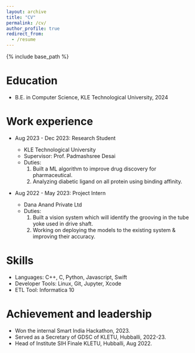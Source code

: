 ```yaml
---
layout: archive
title: "CV"
permalink: /cv/
author_profile: true
redirect_from:
  - /resume
---
```


{% include base_path %}

Education
======
* B.E. in Computer Science, KLE Technological University, 2024

Work experience
======
<!-- * Summer 2015: Research Assistant
  * Github University
  * Duties included: Tagging issues
  * Supervisor: Professor Git -->

* Aug 2023 - Dec 2023: Research Student
  * KLE Technological University
  * Supervisor: Prof. Padmashsree Desai
  * Duties: 
    1. Built a ML algorithm to improve drug discovery for pharmaceutical.
    2. Analyzing diabetic ligand on all protein using binding affinity.
  


* Aug 2022 - May 2023: Project Intern
  * Dana Anand Private Ltd
  * Duties: 
    1. Built a vision system which will identify the grooving in the tube yoke used in drive shaft.
    2. Working on deploying the models to the existing system & improving their accuracy.
  
  
Skills
======
<!-- * Skill 1
* Skill 2
  * Sub-skill 2.1
  * Sub-skill 2.2
  * Sub-skill 2.3
* Skill 3 -->
* Languages: C++, C, Python, Javascript, Swift
* Developer Tools: Linux, Git, Jupyter, Xcode
* ETL Tool: Informatica 10 

<!-- Publications
======
  <ul>{% for post in site.publications %}
    {% include archive-single-cv.html %}
  {% endfor %}</ul> -->
  
<!-- Talks
======
  <ul>{% for post in site.talks %}
    {% include archive-single-talk-cv.html %}
  {% endfor %}</ul> -->
  
<!-- Teaching
======
  <ul>{% for post in site.teaching %}
    {% include archive-single-cv.html %}
  {% endfor %}</ul> -->
  
Achievement and leadership
======
* Won the internal Smart India Hackathon, 2023.
* Served as a Secretary of GDSC of KLETU, Hubballi, 2022-23.
* Head of Institute SIH Finale KLETU, Hubballi, Aug 2022.

